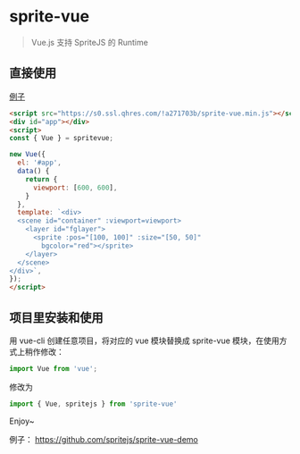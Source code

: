 # sprite-vue

> Vue.js 支持 SpriteJS 的 Runtime

## 直接使用

[例子](https://code.h5jun.com/najo/edit?js,output)

```html
<script src="https://s0.ssl.qhres.com/!a271703b/sprite-vue.min.js"></script>
<div id="app"></div>
<script>
const { Vue } = spritevue;

new Vue({
  el: '#app',
  data() {
    return {
      viewport: [600, 600],
    }
  },
  template: `<div>
  <scene id="container" :viewport=viewport>
    <layer id="fglayer">
      <sprite :pos="[100, 100]" :size="[50, 50]"
        bgcolor="red"></sprite>
    </layer>
  </scene>
</div>`,
});
</script>
```

## 项目里安装和使用

用 vue-cli 创建任意项目，将对应的 vue 模块替换成 sprite-vue 模块，在使用方式上稍作修改：

```js
import Vue from 'vue';
```

修改为

```js
import { Vue, spritejs } from 'sprite-vue'
```

Enjoy~

例子： https://github.com/spritejs/sprite-vue-demo
